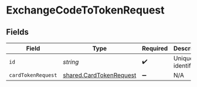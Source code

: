 # ExchangeCodeToTokenRequest


## Fields

| Field                                                                     | Type                                                                      | Required                                                                  | Description                                                               |
| ------------------------------------------------------------------------- | ------------------------------------------------------------------------- | ------------------------------------------------------------------------- | ------------------------------------------------------------------------- |
| `id`                                                                      | *string*                                                                  | :heavy_check_mark:                                                        | Unique identifier                                                         |
| `cardTokenRequest`                                                        | [shared.CardTokenRequest](../../../sdk/models/shared/cardtokenrequest.md) | :heavy_minus_sign:                                                        | N/A                                                                       |